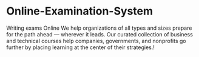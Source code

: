 # Online-Examination-System
Writing exams Online
We help organizations of all types and sizes prepare for the path ahead — wherever it leads. Our curated collection of business and technical courses help companies, governments, and nonprofits go further by placing learning at the center of their strategies.!
